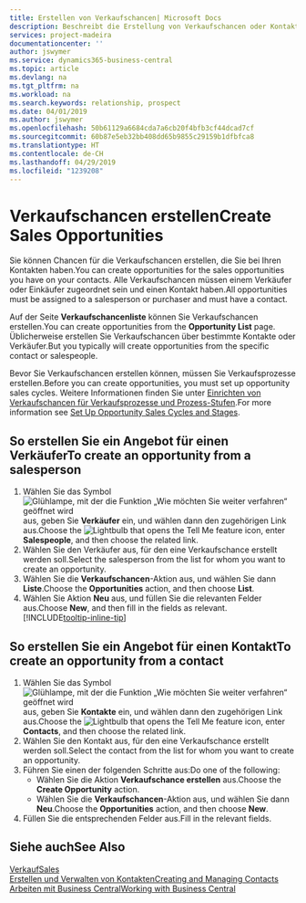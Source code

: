 ```yaml
---
title: Erstellen von Verkaufschancen| Microsoft Docs
description: Beschreibt die Erstellung von Verkaufschancen oder Kontakten in  Business Central.
services: project-madeira
documentationcenter: ''
author: jswymer
ms.service: dynamics365-business-central
ms.topic: article
ms.devlang: na
ms.tgt_pltfrm: na
ms.workload: na
ms.search.keywords: relationship, prospect
ms.date: 04/01/2019
ms.author: jswymer
ms.openlocfilehash: 50b61129a6684cda7a6cb20f4bfb3cf44dcad7cf
ms.sourcegitcommit: 60b87e5eb32bb408dd65b9855c29159b1dfbfca8
ms.translationtype: HT
ms.contentlocale: de-CH
ms.lasthandoff: 04/29/2019
ms.locfileid: "1239208"
---
```

# <a name="create-sales-opportunities"></a><span data-ttu-id="e3bbf-103">Verkaufschancen erstellen</span><span class="sxs-lookup"><span data-stu-id="e3bbf-103">Create Sales Opportunities</span></span>
<span data-ttu-id="e3bbf-104">Sie können Chancen für die Verkaufschancen erstellen, die Sie bei Ihren Kontakten haben.</span><span class="sxs-lookup"><span data-stu-id="e3bbf-104">You can create opportunities for the sales opportunities you have on your contacts.</span></span> <span data-ttu-id="e3bbf-105">Alle Verkaufschancen müssen einem Verkäufer oder Einkäufer zugeordnet sein und einen Kontakt haben.</span><span class="sxs-lookup"><span data-stu-id="e3bbf-105">All opportunities must be assigned to a salesperson or purchaser and must have a contact.</span></span>

<span data-ttu-id="e3bbf-106">Auf der Seite **Verkaufschancenliste** können Sie Verkaufschancen erstellen.</span><span class="sxs-lookup"><span data-stu-id="e3bbf-106">You can create opportunities from the **Opportunity List** page.</span></span> <span data-ttu-id="e3bbf-107">Üblicherweise erstellen Sie Verkaufschancen über bestimmte Kontakte oder Verkäufer.</span><span class="sxs-lookup"><span data-stu-id="e3bbf-107">But you typically will create opportunities from the specific contact or salespeople.</span></span>

<span data-ttu-id="e3bbf-108">Bevor Sie Verkaufschancen erstellen können, müssen Sie Verkaufsprozesse erstellen.</span><span class="sxs-lookup"><span data-stu-id="e3bbf-108">Before you can create opportunities, you must set up opportunity sales cycles.</span></span> <span data-ttu-id="e3bbf-109">Weitere Informationen finden Sie unter [Einrichten von Verkaufschancen für Verkaufsprozesse und Prozess-Stufen](marketing-how-setup-opportunity-sales-cycles-stages.md).</span><span class="sxs-lookup"><span data-stu-id="e3bbf-109">For more information see [Set Up Opportunity Sales Cycles and Stages](marketing-how-setup-opportunity-sales-cycles-stages.md).</span></span>

## <a name="to-create-an-opportunity-from-a-salesperson"></a><span data-ttu-id="e3bbf-110">So erstellen Sie ein Angebot für einen Verkäufer</span><span class="sxs-lookup"><span data-stu-id="e3bbf-110">To create an opportunity from a salesperson</span></span>
1. <span data-ttu-id="e3bbf-111">Wählen Sie das Symbol ![Glühlampe, mit der die Funktion „Wie möchten Sie weiter verfahren“ geöffnet wird](media/ui-search/search_small.png "Wie möchten Sie weiter verfahren?") aus, geben Sie **Verkäufer** ein, und wählen dann den zugehörigen Link aus.</span><span class="sxs-lookup"><span data-stu-id="e3bbf-111">Choose the ![Lightbulb that opens the Tell Me feature](media/ui-search/search_small.png "Tell me what you want to do") icon, enter **Salespeople**, and then choose the related link.</span></span>
2. <span data-ttu-id="e3bbf-112">Wählen Sie den Verkäufer aus, für den eine Verkaufschance erstellt werden soll.</span><span class="sxs-lookup"><span data-stu-id="e3bbf-112">Select the salesperson from the list for whom you want to create an opportunity.</span></span>
3. <span data-ttu-id="e3bbf-113">Wählen Sie die **Verkaufschancen**-Aktion aus, und wählen Sie dann **Liste**.</span><span class="sxs-lookup"><span data-stu-id="e3bbf-113">Choose the **Opportunities** action, and then choose **List**.</span></span>
4. <span data-ttu-id="e3bbf-114">Wählen Sie Aktion **Neu** aus, und füllen Sie die relevanten Felder aus.</span><span class="sxs-lookup"><span data-stu-id="e3bbf-114">Choose **New**, and then fill in the fields as relevant.</span></span> [!INCLUDE[tooltip-inline-tip](includes/tooltip-inline-tip_md.md)]  



## <a name="to-create-an-opportunity-from-a-contact"></a><span data-ttu-id="e3bbf-115">So erstellen Sie ein Angebot für einen Kontakt</span><span class="sxs-lookup"><span data-stu-id="e3bbf-115">To create an opportunity from a contact</span></span>
1. <span data-ttu-id="e3bbf-116">Wählen Sie das Symbol ![Glühlampe, mit der die Funktion „Wie möchten Sie weiter verfahren“ geöffnet wird](media/ui-search/search_small.png "Wie möchten Sie weiter verfahren?") aus, geben Sie **Kontakte** ein, und wählen dann den zugehörigen Link aus.</span><span class="sxs-lookup"><span data-stu-id="e3bbf-116">Choose the ![Lightbulb that opens the Tell Me feature](media/ui-search/search_small.png "Tell me what you want to do") icon, enter **Contacts**, and then choose the related link.</span></span>
2. <span data-ttu-id="e3bbf-117">Wählen Sie den Kontakt aus, für den eine Verkaufschance erstellt werden soll.</span><span class="sxs-lookup"><span data-stu-id="e3bbf-117">Select the contact from the list for whom you want to create an opportunity.</span></span>
3. <span data-ttu-id="e3bbf-118">Führen Sie einen der folgenden Schritte aus:</span><span class="sxs-lookup"><span data-stu-id="e3bbf-118">Do one of the following:</span></span>
   * <span data-ttu-id="e3bbf-119">Wählen Sie die Aktion **Verkaufschance erstellen** aus.</span><span class="sxs-lookup"><span data-stu-id="e3bbf-119">Choose the **Create Opportunity** action.</span></span>
   * <span data-ttu-id="e3bbf-120">Wählen Sie die **Verkaufschancen**-Aktion aus, und wählen Sie dann **Neu**.</span><span class="sxs-lookup"><span data-stu-id="e3bbf-120">Choose the  **Opportunities** action, and then choose **New**.</span></span>
4. <span data-ttu-id="e3bbf-121">Füllen Sie die entsprechenden Felder aus.</span><span class="sxs-lookup"><span data-stu-id="e3bbf-121">Fill in the relevant fields.</span></span>

## <a name="see-also"></a><span data-ttu-id="e3bbf-122">Siehe auch</span><span class="sxs-lookup"><span data-stu-id="e3bbf-122">See Also</span></span>
[<span data-ttu-id="e3bbf-123">Verkauf</span><span class="sxs-lookup"><span data-stu-id="e3bbf-123">Sales</span></span>](sales-manage-sales.md)  
[<span data-ttu-id="e3bbf-124">Erstellen und Verwalten von Kontakten</span><span class="sxs-lookup"><span data-stu-id="e3bbf-124">Creating and Managing Contacts</span></span>](marketing-contacts.md)  
[<span data-ttu-id="e3bbf-125">Arbeiten mit  Business Central</span><span class="sxs-lookup"><span data-stu-id="e3bbf-125">Working with Business Central</span></span>](ui-work-product.md)
